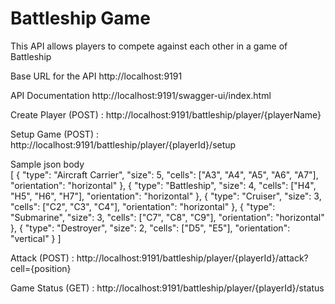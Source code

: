 # Battleship Game 

This API allows players to compete against each other in a game of Battleship

Base URL for the API http://localhost:9191

API Documentation  http://localhost:9191/swagger-ui/index.html

Create Player (POST)  : http://localhost:9191/battleship/player/{playerName} 

Setup Game (POST)     : http://localhost:9191/battleship/player/{playerId}/setup

Sample json body  
[
  {
    "type": "Aircraft Carrier",
    "size": 5,
    "cells": ["A3", "A4", "A5", "A6", "A7"],
    "orientation": "horizontal"
  },
  {
    "type": "Battleship",
    "size": 4,
    "cells": ["H4", "H5", "H6", "H7"],
    "orientation": "horizontal"
  },
  {
    "type": "Cruiser",
    "size": 3,
    "cells": ["C2", "C3", "C4"],
    "orientation": "horizontal"
  },
  {
    "type": "Submarine",
    "size": 3,
    "cells": ["C7", "C8", "C9"],
    "orientation": "horizontal"
  },
  {
    "type": "Destroyer",
    "size": 2,
    "cells": ["D5", "E5"],
    "orientation": "vertical"
  }
]

Attack (POST)         : http://localhost:9191/battleship/player/{playerId}/attack?cell={position}

Game Status (GET)     : http://localhost:9191/battleship/player/{playerId}/status 
